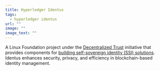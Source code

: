 ```yaml
---
title: Hyperledger Identus
tags:
  - hyperledger identus
url: ""
image: ""
image_text: ""
---
```


A Linux Foundation project under the [Decentralized Trust](https://www.lfdecentralizedtrust.org/) initiative that provides components for [building self-sovereign identity (SSI) solutions](https://github.com/hyperledger-identus/identus). Identus enhances security, privacy, and efficiency in blockchain-based identity management.
